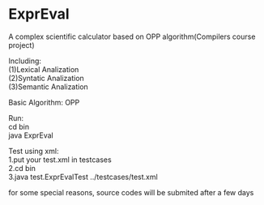 ExprEval
========

A complex scientific calculator based on OPP algorithm(Compilers course project)

Including:  
(1)Lexical Analization  
(2)Syntatic Analization  
(3)Semantic Analization  

Basic Algorithm: OPP  

Run:  
cd bin  
java ExprEval  

Test using xml:  
1.put your test.xml in testcases  
2.cd bin  
3.java test.ExprEvalTest ../testcases/test.xml  
  
  
for some special reasons, source codes will be submited after a few days  
